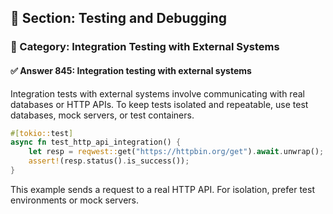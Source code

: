 ## 📘 Section: Testing and Debugging
### 🔹 Category: Integration Testing with External Systems
#### ✅ Answer 845: Integration testing with external systems

Integration tests with external systems involve communicating with real databases or HTTP APIs. To keep tests isolated and repeatable, use test databases, mock servers, or test containers.

```rust
#[tokio::test]
async fn test_http_api_integration() {
    let resp = reqwest::get("https://httpbin.org/get").await.unwrap();
    assert!(resp.status().is_success());
}
```

This example sends a request to a real HTTP API. For isolation, prefer test environments or mock servers.
